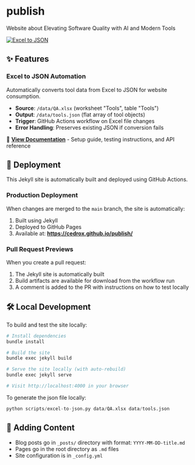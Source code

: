 # publish
Website about Elevating Software Quality with AI and Modern Tools

[![Excel to JSON](https://github.com/cedrox/publish/actions/workflows/excel-to-json.yml/badge.svg)](https://github.com/cedrox/publish/actions/workflows/excel-to-json.yml)

## ✨ Features

### Excel to JSON Automation

Automatically converts tool data from Excel to JSON for website consumption.

- **Source**: `/data/QA.xlsx` (worksheet "Tools", table "Tools")
- **Output**: `/data/tools.json` (flat array of tool objects)
- **Trigger**: GitHub Actions workflow on Excel file changes
- **Error Handling**: Preserves existing JSON if conversion fails

📖 **[View Documentation](specs/001-excel-json-api/quickstart.md)** - Setup guide, testing instructions, and API reference

## 🚀 Deployment

This Jekyll site is automatically built and deployed using GitHub Actions.

### Production Deployment

When changes are merged to the `main` branch, the site is automatically:
1. Built using Jekyll
2. Deployed to GitHub Pages
3. Available at: **https://cedrox.github.io/publish/**

### Pull Request Previews

When you create a pull request:
1. The Jekyll site is automatically built
2. Build artifacts are available for download from the workflow run
3. A comment is added to the PR with instructions on how to test locally

## 🛠️ Local Development

To build and test the site locally:

```bash
# Install dependencies
bundle install

# Build the site
bundle exec jekyll build

# Serve the site locally (with auto-rebuild)
bundle exec jekyll serve

# Visit http://localhost:4000 in your browser
```

To generate the json file locally:

```python
python scripts/excel-to-json.py data/QA.xlsx data/tools.json
```


## 📝 Adding Content

- Blog posts go in `_posts/` directory with format: `YYYY-MM-DD-title.md`
- Pages go in the root directory as `.md` files
- Site configuration is in `_config.yml`
